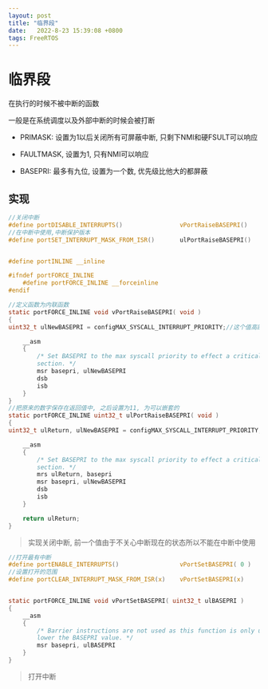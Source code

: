 ```yaml
---
layout: post
title: "临界段" 
date:   2022-8-23 15:39:08 +0800
tags: FreeRTOS
---
```


# 临界段

在执行的时候不被中断的函数

一般是在系统调度以及外部中断的时候会被打断

+   PRIMASK: 设置为1以后关闭所有可屏蔽中断, 只剩下NMI和硬FSULT可以响应

+   FAULTMASK, 设置为1, 只有NMI可以响应

+   BASEPRI: 最多有九位, 设置为一个数, 优先级比他大的都屏蔽



## 实现

```c
//关闭中断
#define portDISABLE_INTERRUPTS()				vPortRaiseBASEPRI()
//在中断中使用,中断保护版本
#define portSET_INTERRUPT_MASK_FROM_ISR()		ulPortRaiseBASEPRI()


#define portINLINE __inline

#ifndef portFORCE_INLINE
	#define portFORCE_INLINE __forceinline
#endif

//定义函数为内联函数
static portFORCE_INLINE void vPortRaiseBASEPRI( void )
{
uint32_t ulNewBASEPRI = configMAX_SYSCALL_INTERRUPT_PRIORITY;//这个值高四位有效为11, 中断优先级高于11可以响应

	__asm
	{
		/* Set BASEPRI to the max syscall priority to effect a critical
		section. */
		msr basepri, ulNewBASEPRI
		dsb
		isb
	}
}
//把原来的数字保存在返回值中, 之后设置为11, 为可以嵌套的
static portFORCE_INLINE uint32_t ulPortRaiseBASEPRI( void )
{
uint32_t ulReturn, ulNewBASEPRI = configMAX_SYSCALL_INTERRUPT_PRIORITY;

	__asm
	{
		/* Set BASEPRI to the max syscall priority to effect a critical
		section. */
		mrs ulReturn, basepri
		msr basepri, ulNewBASEPRI
		dsb
		isb
	}

	return ulReturn;
}

```

>   实现关闭中断, 前一个值由于不关心中断现在的状态所以不能在中断中使用

```c
//打开最有中断
#define portENABLE_INTERRUPTS()					vPortSetBASEPRI( 0 )
//设置打开的范围
#define portCLEAR_INTERRUPT_MASK_FROM_ISR(x)	vPortSetBASEPRI(x)


static portFORCE_INLINE void vPortSetBASEPRI( uint32_t ulBASEPRI )
{
	__asm
	{
		/* Barrier instructions are not used as this function is only used to
		lower the BASEPRI value. */
		msr basepri, ulBASEPRI
	}
}

```

>   打开中断















